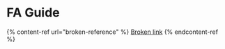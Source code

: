 # FA Guide

{% content-ref url="broken-reference" %}
[Broken link](broken-reference)
{% endcontent-ref %}
